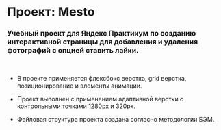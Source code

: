# Проект: Mesto
### Учебный проект для Яндекс Практикум по созданию интерактивной страницы для добавления и удаления фотографий с опцией ставить лайки.
<br/>  

* В проекте применяется флексбокс верстка, grid верстка, позиционирование и элементы анимации.  

* Проект выполнен с применением адаптивной верстки с контрольными точками 1280px и 320px.  

* Файловая структура проекта создана согласно методологии БЭМ.